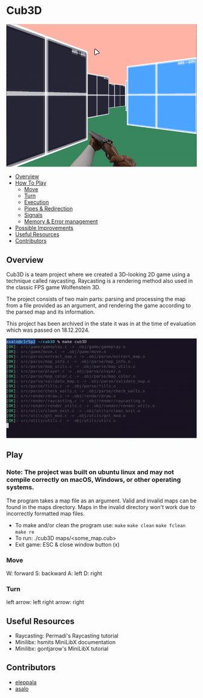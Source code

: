 # Cub3D
![gif](incs/gif/play.gif)

* [Overview](#overview)
* [How To Play](#play)
  * [Move](#move)
  * [Turn](#turn)
  * [Execution](#execution)
  * [Pipes & Redirection](#pipes-and-redirections)
  * [Signals](#signals)
  * [Memory & Error management](#memory-management--error-handling)
* [Possible Improvements](#possible-improvements)
* [Useful Resources](#useful-resources)
* [Contributors](#contributors)

## Overview
Cub3D is a team project where we created a 3D-looking 2D game using a technique called raycasting. Raycasting is a rendering method also used in the classic FPS game Wolfenstein 3D.

The project consists of two main parts: parsing and processing the map from a file provided as an argument, and rendering the game according to the parsed map and its information.

This project has been archived in the state it was in at the time of evaluation which was passed on 18.12.2024.

![gif](incs/gif/make.gif)
## Play
### Note: The project was built on ubuntu linux and may not compile correctly on macOS, Windows, or other operating systems.

The program takes a map file as an argument. Valid and invalid maps can be found in the maps directory. Maps in the invalid directory won't work due to incorrectly formatted map files.
* To make and/or clean the program use: `make` `make clean` `make fclean` `make re`
* To run: ./cub3D maps/<some_map.cub>
* Exit game: ESC & close window button (x)
### Move
W: forward
S: backward
A: left
D: right
### Turn
left arrow: left
right arrow: right

## Useful Resources
* Raycasting: Permadi's Raycasting tutorial
* Minilibx: hsmits MiniLibX documentation
* Minilibx: gontjarow's MiniLibX tutorial

## Contributors
* [eleppala](https://github.com/eleppala)
* [asalo](https://github.com/enduserrr)

